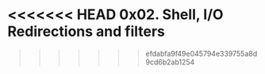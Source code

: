 <<<<<<< HEAD
0x02. Shell, I/O Redirections and filters
=======

>>>>>>> efdabfa9f49e045794e339755a8d9cd6b2ab1254
